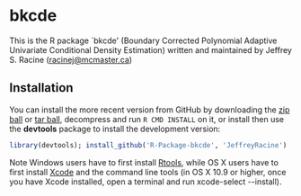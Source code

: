 # bkcde

This is the R package `bkcde' (Boundary Corrected Polynomial Adaptive Univariate Conditional Density Estimation) written and maintained by Jeffrey S. Racine (racinej@mcmaster.ca)

## Installation

You can install the more recent version from GitHub by downloading the [zip ball](https://github.com/JeffreyRacine/R-Package-bkcde/zipball/main) or [tar ball](https://github.com/JeffreyRacine/R-Package-bkcde/tarball/main), decompress and run `R CMD INSTALL` on it, or install then use the **devtools** package to install the development version:

```r
library(devtools); install_github('R-Package-bkcde', 'JeffreyRacine')
```

Note Windows users have to first install [Rtools](https://cran.r-project.org/bin/windows/Rtools/), while OS X users have to first install [Xcode](https://apps.apple.com/us/app/xcode/id497799835) and the command line tools (in OS X 10.9 or higher, once you have Xcode installed, open a terminal and run xcode-select --install).
